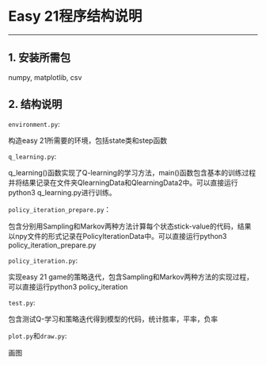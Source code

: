 # Easy 21程序结构说明
****  
## 1. 安装所需包
numpy, matplotlib, csv  
## 2. 结构说明
```environment.py```: 

构造easy 21所需要的环境，包括state类和step函数

```q_learning.py```:

q_learning()函数实现了Q-learning的学习方法，main()函数包含基本的训练过程并将结果记录在文件夹QlearningData和QlearningData2中。可以直接运行 python3 q_learning.py进行训练。

```policy_iteration_prepare.py```：

包含分别用Sampling和Markov两种方法计算每个状态stick-value的代码，结果以npy文件的形式记录在PolicyIterationData中。可以直接运行python3 policy_iteration_prepare.py

```policy_iteration.py```:

实现easy 21 game的策略迭代，包含Sampling和Markov两种方法的实现过程，可以直接运行python3 policy_iteration

```test.py```:

包含测试Q-学习和策略迭代得到模型的代码，统计胜率，平率，负率

```plot.py```和```draw.py```:

画图